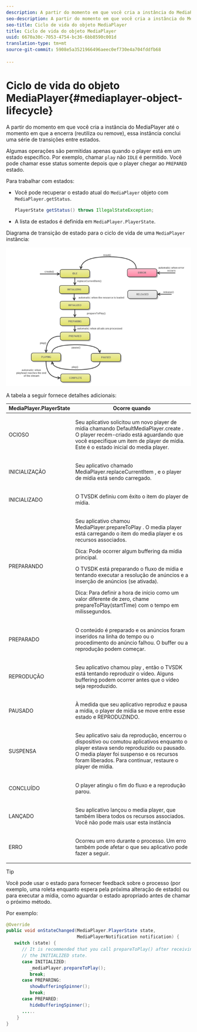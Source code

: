 ```yaml
---
description: A partir do momento em que você cria a instância do MediaPlayer até o momento em que a encerra (reutiliza ou remove), essa instância conclui uma série de transições entre estados.
seo-description: A partir do momento em que você cria a instância do MediaPlayer até o momento em que a encerra (reutiliza ou remove), essa instância conclui uma série de transições entre estados.
seo-title: Ciclo de vida do objeto MediaPlayer
title: Ciclo de vida do objeto MediaPlayer
uuid: 6670a30c-7053-4754-bc36-6bb8590c001d
translation-type: tm+mt
source-git-commit: 5908e5a3521966496aeec0ef730e4a704fddfb68

---
```



# Ciclo de vida do objeto MediaPlayer{#mediaplayer-object-lifecycle}

A partir do momento em que você cria a instância do MediaPlayer até o momento em que a encerra (reutiliza ou remove), essa instância conclui uma série de transições entre estados.

Algumas operações são permitidas apenas quando o player está em um estado específico. Por exemplo, chamar `play` não `IDLE` é permitido. Você pode chamar esse status somente depois que o player chegar ao `PREPARED` estado.

Para trabalhar com estados:

* Você pode recuperar o estado atual do `MediaPlayer` objeto com `MediaPlayer.getStatus`.

   ```java
   PlayerState getStatus() throws IllegalStateException;
   ```

* A lista de estados é definida em `MediaPlayer.PlayerState`.

Diagrama de transição de estado para o ciclo de vida de uma `MediaPlayer` instância:
<!--<a id="fig_1C55DE3F186F4B36AFFDCDE90379534C"></a>-->

![](assets/player-state-transitions-diagram-android_1.2_web.png)

A tabela a seguir fornece detalhes adicionais:

<table id="table_426F0093E4214EA88CD72A7796B58DFD"> 
 <thead> 
  <tr> 
   <th colname="col1" class="entry"> MediaPlayer.PlayerState </th> 
   <th colname="col2" class="entry"> Ocorre quando </th> 
  </tr> 
 </thead>
 <tbody> 
  <tr> 
   <td colname="col1"> <span class="codeph"> OCIOSO </span> </td> 
   <td colname="col2"> <p>Seu aplicativo solicitou um novo player de mídia chamando <span class="codeph"> DefaultMediaPlayer.create </span>. O player recém-criado está aguardando que você especifique um item de player de mídia. Este é o estado inicial do media player. </p> </td> 
  </tr> 
  <tr> 
   <td colname="col1"> <span class="codeph"> INICIALIZAÇÃO </span> </td> 
   <td colname="col2"> <p>Seu aplicativo chamado <span class="codeph"> MediaPlayer.replaceCurrentItem </span>, e o player de mídia está sendo carregado. </p> </td> 
  </tr> 
  <tr> 
   <td colname="col1"> <span class="codeph"> INICIALIZADO </span> </td> 
   <td colname="col2"> <p>O TVSDK definiu com êxito o item do player de mídia. </p> </td> 
  </tr> 
  <tr> 
   <td colname="col1"> <span class="codeph"> PREPARANDO </span> </td> 
   <td colname="col2"> <p>Seu aplicativo chamou <span class="codeph"> MediaPlayer.prepareToPlay </span>. O media player está carregando o item do media player e os recursos associados. </p> <p>Dica:  Pode ocorrer algum buffering da mídia principal. </p> <p>O TVSDK está preparando o fluxo de mídia e tentando executar a resolução de anúncios e a inserção de anúncios (se ativada). </p> <p>Dica:  Para definir a hora de início como um valor diferente de zero, chame <span class="codeph"> prepareToPlay(startTime) </span> com o tempo em milissegundos. </p> </td> 
  </tr> 
  <tr> 
   <td colname="col1"> <span class="codeph"> PREPARADO </span> </td> 
   <td colname="col2"> <p>O conteúdo é preparado e os anúncios foram inseridos na linha do tempo ou o procedimento do anúncio falhou. O buffer ou a reprodução podem começar. </p> </td> 
  </tr> 
  <tr> 
   <td colname="col1"> <span class="codeph"> REPRODUÇÃO </span> </td> 
   <td colname="col2"> <p>Seu aplicativo chamou <span class="codeph"> play </span>, então o TVSDK está tentando reproduzir o vídeo. Alguns buffering podem ocorrer antes que o vídeo seja reproduzido. </p> </td> 
  </tr> 
  <tr> 
   <td colname="col1"> <span class="codeph"> PAUSADO </span> </td> 
   <td colname="col2"> <p>À medida que seu aplicativo reproduz e pausa a mídia, o player de mídia se move entre esse estado e REPRODUZINDO. </p> </td> 
  </tr> 
  <tr> 
   <td colname="col1"> <span class="codeph"> SUSPENSA </span> </td> 
   <td colname="col2"> <p>Seu aplicativo saiu da reprodução, encerrou o dispositivo ou comutou aplicativos enquanto o player estava sendo reproduzido ou pausado. O media player foi suspenso e os recursos foram liberados. Para continuar, restaure o player de mídia. </p> </td> 
  </tr> 
  <tr> 
   <td colname="col1"> <span class="codeph"> CONCLUÍDO </span> </td> 
   <td colname="col2"> <p>O player atingiu o fim do fluxo e a reprodução parou. </p> </td> 
  </tr> 
  <tr> 
   <td colname="col1"> <span class="codeph"> LANÇADO </span> </td> 
   <td colname="col2"> <p>Seu aplicativo lançou o media player, que também libera todos os recursos associados. Você não pode mais usar esta instância </p> </td> 
  </tr> 
  <tr> 
   <td colname="col1"> <span class="codeph"> ERRO </span> </td> 
   <td colname="col2"> <p>Ocorreu um erro durante o processo. Um erro também pode afetar o que seu aplicativo pode fazer a seguir. </p> </td> 
  </tr> 
 </tbody> 
</table>

>[!TIP]
>
>Você pode usar o estado para fornecer feedback sobre o processo (por exemplo, uma roleta enquanto espera pela próxima alteração de estado) ou para executar a mídia, como aguardar o estado apropriado antes de chamar o próximo método.

Por exemplo:

```java
@Override 
public void onStateChanged(MediaPlayer.PlayerState state,  
                           MediaPlayerNotification notification) { 
   switch (state) { 
      // It is recommended that you call prepareToPlay() after receiving  
      // the INITIALIZED state. 
      case INITIALIZED: 
         _mediaPlayer.prepareToPlay(); 
         break; 
      case PREPARING: 
         showBufferingSpinner(); 
         break; 
      case PREPARED: 
         hideBufferingSpinner(); 
      ..... 
    } 
}
```

